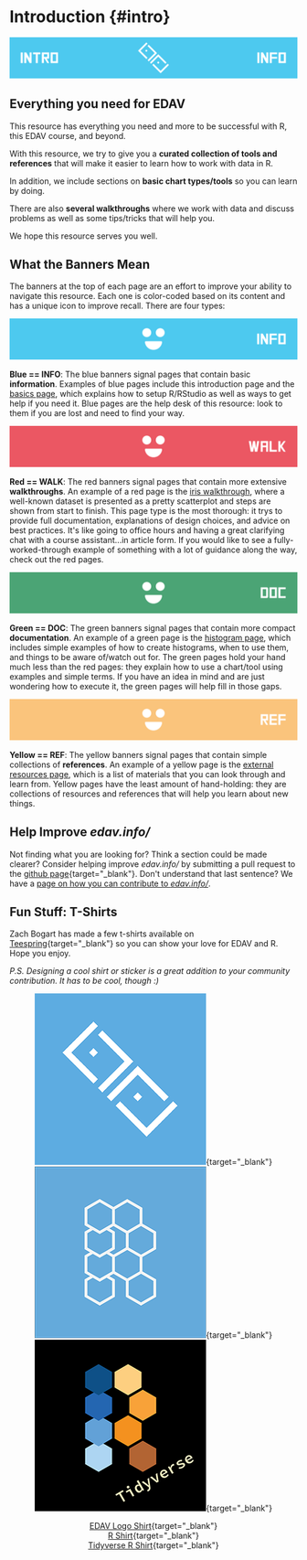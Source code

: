 # Introduction {#intro}

![](images/banners/banner_intro.png)

## Everything you need for EDAV

This resource has everything you need and more to be successful with R, this EDAV course, and beyond.

With this resource, we try to give you a **curated collection of tools and references** that will make it easier to learn how to work with data in R. 

In addition, we include sections on **basic chart types/tools** so you can learn by doing.

There are also **several walkthroughs** where we work with data and discuss problems as well as some tips/tricks that will help you.

We hope this resource serves you well.

## What the Banners Mean

The banners at the top of each page are an effort to improve your ability to navigate this resource. Each one is color-coded based on its content and has a unique icon to improve recall. There are four types:

![](images/banners/banner_blue.png)

**Blue == INFO**: The blue banners signal pages that contain basic **information**. Examples of blue pages include this introduction page and the [basics page](basics.html), which explains how to setup R/RStudio as well as ways to get help if you need it. Blue pages are the help desk of this resource: look to them if you are lost and need to find your way.

![](images/banners/banner_red.png)

**Red == WALK**: The red banners signal pages that contain more extensive **walkthroughs**. An example of a red page is the [iris walkthrough](iris.html), where a well-known dataset is presented as a pretty scatterplot and steps are shown from start to finish. This page type is the most thorough: it trys to provide full documentation, explanations of design choices, and advice on best practices. It's like going to office hours and having a great clarifying chat with a course assistant...in article form. If you would like to see a fully-worked-through example of something with a lot of guidance along the way, check out the red pages.

![](images/banners/banner_green.png)

**Green == DOC**: The green banners signal pages that contain more compact **documentation**. An example of a green page is the [histogram page](histo.html), which includes simple examples of how to create histograms, when to use them, and things to be aware of/watch out for. The green pages hold your hand much less than the red pages: they explain how to use a chart/tool using examples and simple terms. If you have an idea in mind and are just wondering how to execute it, the green pages will help fill in those gaps.

![](images/banners/banner_yellow.png)

**Yellow == REF**: The yellow banners signal pages that contain simple collections of  **references**. An example of a yellow page is the [external resources page](general.html), which is a list of materials that you can look through and learn from. Yellow pages have the least amount of hand-holding: they are collections of resources and references that will help you learn about new things. 

## Help Improve *edav.info/*

Not finding what you are looking for? Think a section could be made clearer? Consider helping improve *edav.info/* by submitting a pull request to the [github page](https://github.com/jtr13/EDAV){target="_blank"}. Don't understand that last sentence? We have a [page on how you can contribute to *edav.info/*](contribute.html).

## Fun Stuff: T-Shirts

Zach Bogart has made a few t-shirts available on [Teespring](https://teespring.com/stores/edav){target="_blank"} so you can show your love for EDAV and R. Hope you enjoy. 

*P.S. Designing a cool shirt or sticker is a great addition to your community contribution. It has to be cool, though :)*

<center>

[![White EDAV Logo Shirt](images/blue_edav_shirt.png)](https://teespring.com/edav-info){target="_blank"}
<br>
[![R Shirt](images/blue-r-shirt.png)](https://teespring.com/r-hex-edav){target="_blank"}
[![Tidyverse R Shirt](images/black-tidyverse-r-shirt.png)](https://teespring.com/edav-tidyverse){target="_blank"}

[EDAV Logo Shirt](https://teespring.com/edav-single){target="_blank"}</br>
[R Shirt](https://teespring.com/r-hex-edav){target="_blank"}</br>
[Tidyverse R Shirt](https://teespring.com/edav-tidyverse){target="_blank"}</br>
</center>


